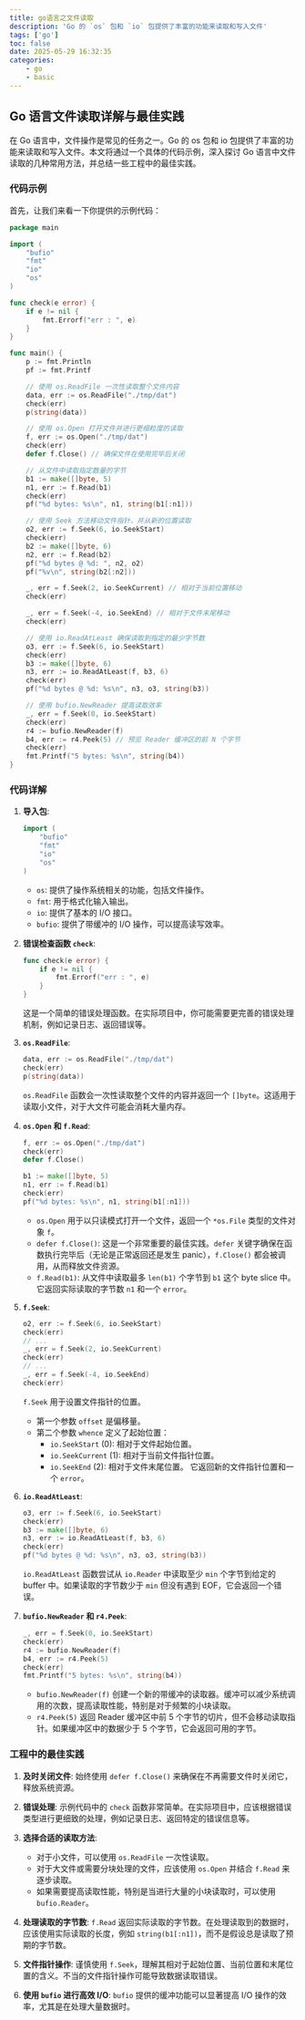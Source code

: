 ```yaml
---
title: go语言之文件读取
description: 'Go 的 `os` 包和 `io` 包提供了丰富的功能来读取和写入文件'
tags: ['go']
toc: false
date: 2025-05-29 16:32:35
categories:
    - go
    - basic
---
```



## Go 语言文件读取详解与最佳实践

在 Go 语言中，文件操作是常见的任务之一。Go 的 os 包和 io 包提供了丰富的功能来读取和写入文件。本文将通过一个具体的代码示例，深入探讨 Go 语言中文件读取的几种常用方法，并总结一些工程中的最佳实践。

### 代码示例

首先，让我们来看一下你提供的示例代码：

```go
package main

import (
	"bufio"
	"fmt"
	"io"
	"os"
)

func check(e error) {
	if e != nil {
		fmt.Errorf("err : ", e)
	}
}

func main() {
	p := fmt.Println
	pf := fmt.Printf

	// 使用 os.ReadFile 一次性读取整个文件内容
	data, err := os.ReadFile("./tmp/dat")
	check(err)
	p(string(data))

	// 使用 os.Open 打开文件并进行更细粒度的读取
	f, err := os.Open("./tmp/dat")
	check(err)
	defer f.Close() // 确保文件在使用完毕后关闭

	// 从文件中读取指定数量的字节
	b1 := make([]byte, 5)
	n1, err := f.Read(b1)
	check(err)
	pf("%d bytes: %s\n", n1, string(b1[:n1]))

	// 使用 Seek 方法移动文件指针，并从新的位置读取
	o2, err := f.Seek(6, io.SeekStart)
	check(err)
	b2 := make([]byte, 6)
	n2, err := f.Read(b2)
	pf("%d bytes @ %d: ", n2, o2)
	pf("%v\n", string(b2[:n2]))

	_, err = f.Seek(2, io.SeekCurrent) // 相对于当前位置移动
	check(err)

	_, err = f.Seek(-4, io.SeekEnd) // 相对于文件末尾移动
	check(err)

	// 使用 io.ReadAtLeast 确保读取到指定的最少字节数
	o3, err := f.Seek(6, io.SeekStart)
	check(err)
	b3 := make([]byte, 6)
	n3, err := io.ReadAtLeast(f, b3, 6)
	check(err)
	pf("%d bytes @ %d: %s\n", n3, o3, string(b3))

	// 使用 bufio.NewReader 提高读取效率
	_, err = f.Seek(0, io.SeekStart)
	check(err)
	r4 := bufio.NewReader(f)
	b4, err := r4.Peek(5) // 预览 Reader 缓冲区的前 N 个字节
	check(err)
	fmt.Printf("5 bytes: %s\n", string(b4))
}
```
### 代码详解

1.  **导入包**:
    ```go
    import (
        "bufio"
        "fmt"
        "io"
        "os"
    )
    ```
    * `os`: 提供了操作系统相关的功能，包括文件操作。
    * `fmt`: 用于格式化输入输出。
    * `io`: 提供了基本的 I/O 接口。
    * `bufio`: 提供了带缓冲的 I/O 操作，可以提高读写效率。

2.  **错误检查函数 `check`**:
    ```go
    func check(e error) {
        if e != nil {
            fmt.Errorf("err : ", e)
        }
    }
    ```
    这是一个简单的错误处理函数。在实际项目中，你可能需要更完善的错误处理机制，例如记录日志、返回错误等。

3.  **`os.ReadFile`**:
    ```go
    data, err := os.ReadFile("./tmp/dat")
    check(err)
    p(string(data))
    ```
    `os.ReadFile` 函数会一次性读取整个文件的内容并返回一个 `[]byte`。这适用于读取小文件，对于大文件可能会消耗大量内存。

4.  **`os.Open` 和 `f.Read`**:
    ```go
    f, err := os.Open("./tmp/dat")
    check(err)
    defer f.Close()

    b1 := make([]byte, 5)
    n1, err := f.Read(b1)
    check(err)
    pf("%d bytes: %s\n", n1, string(b1[:n1]))
    ```
    * `os.Open` 用于以只读模式打开一个文件，返回一个 `*os.File` 类型的文件对象 `f`。
    * `defer f.Close()`: 这是一个非常重要的最佳实践。`defer` 关键字确保在函数执行完毕后（无论是正常返回还是发生 panic），`f.Close()` 都会被调用，从而释放文件资源。
    * `f.Read(b1)`: 从文件中读取最多 `len(b1)` 个字节到 `b1` 这个 byte slice 中。它返回实际读取的字节数 `n1` 和一个 `error`。

5.  **`f.Seek`**:
    ```go
    o2, err := f.Seek(6, io.SeekStart)
    check(err)
    // ...
    _, err = f.Seek(2, io.SeekCurrent)
    check(err)
    // ...
    _, err = f.Seek(-4, io.SeekEnd)
    check(err)
    ```
    `f.Seek` 用于设置文件指针的位置。
    * 第一个参数 `offset` 是偏移量。
    * 第二个参数 `whence` 定义了起始位置：
        * `io.SeekStart` (0): 相对于文件起始位置。
        * `io.SeekCurrent` (1): 相对于当前文件指针位置。
        * `io.SeekEnd` (2): 相对于文件末尾位置。
    它返回新的文件指针位置和一个 `error`。

6.  **`io.ReadAtLeast`**:
    ```go
    o3, err := f.Seek(6, io.SeekStart)
    check(err)
    b3 := make([]byte, 6)
    n3, err := io.ReadAtLeast(f, b3, 6)
    check(err)
    pf("%d bytes @ %d: %s\n", n3, o3, string(b3))
    ```
    `io.ReadAtLeast` 函数尝试从 `io.Reader` 中读取至少 `min` 个字节到给定的 buffer 中。如果读取的字节数少于 `min` 但没有遇到 EOF，它会返回一个错误。

7.  **`bufio.NewReader` 和 `r4.Peek`**:
    ```go
    _, err = f.Seek(0, io.SeekStart)
    check(err)
    r4 := bufio.NewReader(f)
    b4, err := r4.Peek(5)
    check(err)
    fmt.Printf("5 bytes: %s\n", string(b4))
    ```
    * `bufio.NewReader(f)` 创建一个新的带缓冲的读取器。缓冲可以减少系统调用的次数，提高读取性能，特别是对于频繁的小块读取。
    * `r4.Peek(5)` 返回 Reader 缓冲区中前 5 个字节的切片，但不会移动读取指针。如果缓冲区中的数据少于 5 个字节，它会返回可用的字节。

### 工程中的最佳实践

1.  **及时关闭文件**: 始终使用 `defer f.Close()` 来确保在不再需要文件时关闭它，释放系统资源。

2.  **错误处理**: 示例代码中的 `check` 函数非常简单。在实际项目中，应该根据错误类型进行更细致的处理，例如记录日志、返回特定的错误信息等。

3.  **选择合适的读取方法**:
    * 对于小文件，可以使用 `os.ReadFile` 一次性读取。
    * 对于大文件或需要分块处理的文件，应该使用 `os.Open` 并结合 `f.Read` 来逐步读取。
    * 如果需要提高读取性能，特别是当进行大量的小块读取时，可以使用 `bufio.Reader`。

4.  **处理读取的字节数**: `f.Read` 返回实际读取的字节数。在处理读取到的数据时，应该使用实际读取的长度，例如 `string(b1[:n1])`，而不是假设总是读取了预期的字节数。

5.  **文件指针操作**: 谨慎使用 `f.Seek`，理解其相对于起始位置、当前位置和末尾位置的含义。不当的文件指针操作可能导致数据读取错误。

6.  **使用 `bufio` 进行高效 I/O**: `bufio` 提供的缓冲功能可以显著提高 I/O 操作的效率，尤其是在处理大量数据时。